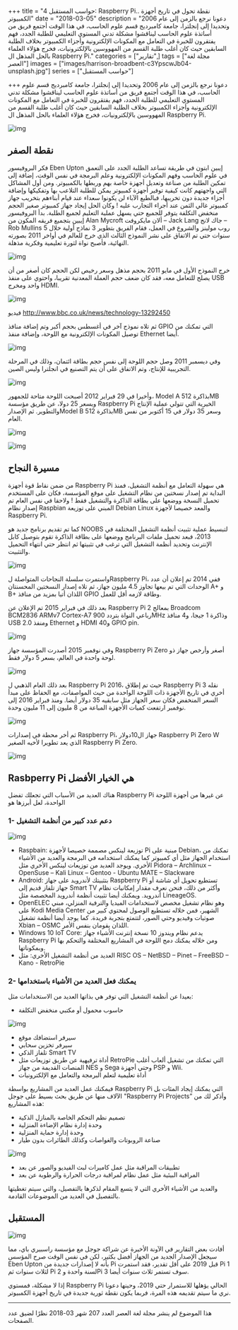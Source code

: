 +++
title = "حواسب المستقبل 4: Raspberry Pi.. نقطة تحول في تاريخ أجهزة الكمبيوتر"
date = "2018-03-05"
description = "دعونا نرجع بالزمن إلى عام 2006 وتحديدا إلى إنجلترا، جامعة كامبرديج قسم علوم الحاسب، في هذا الوقت أجتمع فريق من أساتذة علوم الحاسب ليناقشوا مشكلة تدني المستوي التعليمي للطلبة الجدد، فهم يفتقرون للخبرة في التعامل مع المكونات الإلكترونية وأجزاء الكمبيوتر بخلاف الطلبة السابقين حيث كان أغلب طلبة القسم من المهووسين بالإلكترونيات، فخرج هؤلاء العلماء بالحل المذهل ال Raspberry Pi."
categories = ["تقارير",]
tags = ["مجلة لغة العصر"]
images = ["images/harrison-broadbent-c3YpscwJb04-unsplash.jpg"]
series = ["حواسب المستقبل"]

+++
دعونا نرجع بالزمن إلى عام 2006 وتحديدا إلى إنجلترا، جامعة كامبرديج قسم علوم الحاسب، في هذا الوقت أجتمع فريق من أساتذة علوم الحاسب ليناقشوا مشكلة تدني المستوي التعليمي للطلبة الجدد، فهم يفتقرون للخبرة في التعامل مع المكونات الإلكترونية وأجزاء الكمبيوتر بخلاف الطلبة السابقين حيث كان أغلب طلبة القسم من المهووسين بالإلكترونيات، فخرج هؤلاء العلماء بالحل المذهل ال Raspberry Pi.

![img](images/harrison-broadbent-c3YpscwJb04-unsplash.jpg)

## نقطة الصفر

فكر البروفيسور Eben Upton إيبين ابتون في طريقة تساعد الطلبة الجدد على التعمق في علوم الحاسب وفهم المكونات الإلكترونية وعلم البرمجة في نفس الوقت، إضافة إلى تمكين الطلبة من صناعة وتعديل أجهزة خاصة بهم وربطها بالكمبيوتر. ومن أول المشاكل التي واجهتهم كانت كيفية توفير أجهزة كمبيوتر يمكن للطلبة التلاعب بها وتفكيكها وإضافة أجزاء جديدة دون تخريبها، فبالطبع الآباء لن يكونوا سعداء عند قيام أبناءهم بتخريب جهاز كمبيوتر غالي الثمن عند أجراء التجارب عليه !
وكان الحل إيجاد جهاز كمبيوتر صغير الحجم منخفض التكلفة يتوفر للجميع حتي يسهل عملية التعليم لجميع الطلبة.
بدأ البروفيسور إيبين بتجميع فريقه المكون من Alan Mycroft ألان مايكروفت – Jack Lang جاك لانج – Rob Mullins روب مولينز والشروع في العمل، فقام الفريق بتطوير 3 نماذج أولية خلال 5 سنوات حتي تم الاتفاق على نشر النموذج الثالث الذي خرج للعالم في أواخر 2011 بصورته النهائية، فأصبح نواة لثورة تعليمية وفكرية مذهلة.

![img](images/p_three_stages.jpg)

خرج النموذج الأول في مايو 2011 بحجم مذهل وسعر رخيص لكن الحجم كان أصغر من أن يصلح للتعامل معه، فقد كان ضعف حجم العملة المعدنية تقريبا، واحتوي على منفذ USB واحد ومخرج HDMI.

![img](images/Rpi-usbproto.jpg)

فيديو http://www.bbc.co.uk/news/technology-13292450

ثم تلاه نموذج آخر في أغسطس بحجم أكبر وتم إضافة منافذ GPIO التي تمكنك من توصيل المكونات الإلكترونية مع اللوحة، وإضافة منفذ Ethernet أيضا.

![img](images/Rpi-alpha.jpg)

وفي ديسمبر 2011 وصل حجم اللوحة إلى نفس حجم بطاقة ائتمان، وذلك في المرحلة التجريبية للإنتاج، وتم الاتفاق على أن يتم التصنيع في انجلترا وليس الصين.

![img](images/Rpi-Beta.jpg)

وأخيرا في 29 فبراير 2012 أصبحت اللوحة متاحة للجمهور، Model A بذاكرة 512MB وبسعر 25 دولا، عن طريق مؤسسة Raspberry Pi الخيرية التي تتولي عملية الإنتاج والتطوير. ثم الإصدارModel B بذاكرة 512MB وسعر 35 دولار في 15 أكتوبر من نفس العام.

![img](images/Rpi-1.jpg)


![img](images/Rpi-ModelB.jpg)

## مسيرة النجاح

من ضمن نقاط قوة أجهزة Raspberry Pi هي سهولة التعامل مع أنظمة التشغيل، فمنذ البداية تم إصدار نسختين من نظام التشغيل على موقع المؤسسة، فكان على المستخدم تحميل النسخة ووضعها على بطاقة الذاكرة والتشغيل فقط !
ولاحقا في نفس العام تم إصدار نظام Raspbian المبني على توزيعة Debian Linux والمعد خصيصا لأجهزة Raspberry Pi.

كما تم تقديم برنامج جديد هو NOOBS لتبسيط عملية تثبيت أنظمة التشغيل المختلفة في 2013، فبعد تحميل ملفات البرنامج ووضعها على بطاقة الذاكرة تقوم بتوصيل كابل الإنترنت وتحديد أنظمة التشغيل التي ترغب في تثبيتها ثم انتظر حتي انتهاء التحميل والتثبيت.

![img](images/NOOBS-2013.png)

واستمرت سلسلة النجاحات المتواصلة لRaspberry Pi، ففي 2014 تم إعلان أن عدد الوحدات التي تم بيعها تجاوز 4.5 مليون جهاز، ثم تلاه إصدار النسختين المحسنتان A+ و B+ اللذان أتيا بمزيد من منافذ GPIO وطاقة لازمه أقل للعمل.

بعد ذلك في فبراير 2015 تم الإعلان عن Raspberry Pi 2 بمعالج Broadcom BCM2836 ARMv7 Cortex-A7 رباعي النواة بتردد 900MHz وذاكرة 1 جيجا، و4 منافذ USB 2.0 ومنفذ Ethernet و HDMI و40 GPIO pin.

![img](images/RaspberryPi2.jpg)

وفي نوفمبر 2015 أصدرت المؤسسة جهاز Raspberry Pi Zero أصغر وأرخص جهاز ذو لوحة واحدة في العالم، بسعر 5 دولار فقط.

![img](images/RaspberryPiZero.jpg)

بعد ذلك العام الذهبي ل Raspberry Pi 2016، حيث تم إطلاق Raspberry Pi 3 نقله أخري في تاريخ الأجهزة ذات اللوحة الواحدة من حيث المواصفات، مع الحفاظ على مبدأ السعر المنخفض فكان سعر الجهاز مثل سابقيه 35 دولار أيضا.
ومنذ فبراير 2016 إلى نوفمبر ارتفعت كميات الأجهزة المباعة من 8 مليون إلى 11 مليون وحدة.

![img](images/RaspberryPi3.jpg)

ثم أخر محطة في إصدارات Raspberry Pi، جهاز ال10دولار Raspberry Pi Zero W الذي يعد تطويرا لأخيه الصغير Raspberry Pi Zero.

![img](images/RaspberryPiZeroW.jpg)

## Rasbperry Pi هي الخيار الأفضل

هناك العديد من الأسباب التي تجعلك تفضل Raspberry Pi عن غيرها من أجهزة اللوحة الواحدة، لعل أبرزها هو

### 1-  دعم عدد كبير من أنظمة التشغيل

![img](images/OSes.png)

 - Raspbain: توزيعة لينكس مصممة خصيصا لأجهزة Pi مبنية على Debian، تمكنك من استخدام الجهاز مثل أي كمبيوتر كما يمكنك استخدامه في البرمجة والعديد من الأشياء الأخري.
ويوجد العديد من توزيعات لينكس الأخري مثل Pidora – Archlinux – OpenSuse – Kali Linux – Gentoo - Ubuntu MATE – Slackware
- Android: بتثبيتك لأندرويد على جهاز Raspberry Pi تستطيع تحويل أي شاشة أو جهاز تلفاز قديم إلى Smart TV وأكثر من ذلك، فنحن نعرف مقدار إمكانيات نظام أندرويد. ويمكنك أيضا تثبيت أنظمة أندرويد المخصصة مثل LineageOS.
- OpenELEC وهو نظام تشغيل مخصص لاستخدامات الميديا والترفية المنزلي، مبني على Kodi Media Center الشهير،  فمن خلاله تستطيع الوصول لمحتوي كبير من صوتيات وفيديو وحتي الصور، لتتمتع بتجربة فريدة.
كما يوجد أيضا أنظمة تشغيل Xbian – OSMC اللذان يقومان بنفس الأمر.
- Windows 10 IoT Core: يدعم نظام ويندوز 10 نسخة إنترنت الأشياء جهاز Raspberry Pi ومن خلاله يمكنك دمج اللوحة في المشاريع المختلفة والتحكم بها وبمكوناتها.
- العديد من أنظمة التشغيل الأخري: مثل RISC OS – NetBSD – Pinet – FreeBSD – Kano - RetroPie

### 2- يمكنك فعل العديد من الأشياء باستخدامها

بعيدا عن أنظمة التشغيل التي توفر هي بذاتها العديد من الاستخدامات مثل:

- حاسوب محمول أو مكتبي منخفض التكلفة

![img](images/pidesktop.jpg)

- سيرفر استضافك موقع
- سيرفر تخزين سحابي
- تلفاز الذكي Smart TV
- أداة ترفيهية عن طريق توزيعات مثل RetroPie التي تمكنك من تشغيل ألعاب أغلب المنصات القديمة من جهاز NES و Sega وحتي أجهزة PSP و Wii.
- أداة تعليمية لتعلم البرمجة والتعامل مع الإلكترونيات

فيمكنك عمل العديد من المشاريع بواسطة Raspberry Pi التي يمكنك إيجاد المئات بل الآلاف منها عن طريق بحث بسيط على جوجل "Raspberry Pi Projects” وأذكر لك من هذه المشاريع:

- تصميم نظم التحكم الخاصة بالمنازل الذكية
- وحدة إدارة نظام الإضاءة المنزلية
- وحدة إدارة حماية المنزلية
- صناعة الروبوتات والغواصات وكذلك الطائرات بدون طيار

![img](images/robotics.jpg)

- تطبيقات المراقبة مثل عمل كاميرات لبث الفيديو والصور عن بعد
- المراقبة البيئية مثل عمل نظام لمراقبة درجات الحرارة والرطوبة عن بعد

والعديد من الأشياء الأخري التي لا يتسع المقام لذكرها بالتفصيل، والتي سيتم تغطيتها بالتفصيل في العديد من الموضوعات القادمة.

## المستقبل

![img](images/rasberry_pi_4_rumours.jpg)

أفادت بعض التقارير في الآونة الأخيرة عن شراكة جوجل مع مؤسسة راسبيري باي، مما سيجعل الإصدار الجديد من الجهاز أفضل بكثير، لكن في نفس الوقت صرح المؤسس Eben Upton بأنه لا إصدارات جديدة من Pi قبل 2019 على أقل تقدير، فقد استمرت Pi 1 لثلاث سنوات ثم Pi 2 لسنة واحدة وPi 3 سوف تستمر ثلاث سنوات أيضا.

إذا لا مشكلة، فمستوي Raspberry Pi الحالي يؤهلها للاستمرار حتي 2019، وحينها دعونا نري ما سيتم تقديمه هذه المرة، فربما يكون نقطة ثورية جديدة في تاريخ أجهزة الكمبيوتر.

---

هذا الموضوع لم ينشر مجلة لغة العصر العدد 207 شهر 03-2018 نظرًا لضيق عدد الصفحات.

